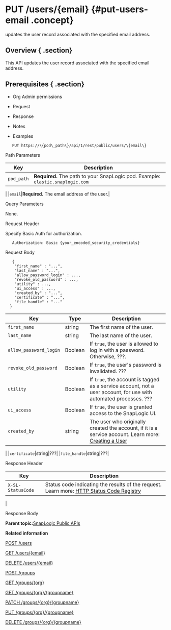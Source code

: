 # PUT /users/\{email\} {#put-users-email .concept}

updates the user record associated with the specified email address.

## Overview { .section}

This API updates the user record associated with the specified email address.

## Prerequisites { .section}

-   Org Admin permissions

-   Request
-   Response
-   Notes
-   Examples

``` {#codeblock-endpoint .normalize-space .lang-uri}
   PUT https://\{pod\_path\}/api/1/rest/public/users/\{email\}

```

Path Parameters

|Key|Description|
|---|-----------|
|`pod_path`|**Required.** The path to your SnapLogic pod. Example: `elastic.snaplogic.com`

|
|`email`|**Required.** The email address of the user.|

Query Parameters

None.

Request Header

Specify Basic Auth for authorization.

``` {#d73e705 .normalize-space}
   Authorization: Basic {your_encoded_security_credentials}

```

Request Body

``` {#request-body .normalize-space .lang-json}
   {
    "first_name" : "...",
    "last_name" : "...",
    "allow_password_login" : ...,
    "revoke_old_password" : ...,
    "utility" : ...,
    "ui_access" : ...,
    "created_by" : "...",
    "certificate" : "...",
    "file_handle" : "..."
  }

```

|Key|Type|Description|
|---|----|-----------|
|`first_name`|string|The first name of the user.|
|`last_name`|string|The last name of the user.|
|`allow_password_login`|Boolean|If `true`, the user is allowed to log in with a password. Otherwise, ???.|
|`revoke_old_password`|Boolean|If `true`, the user's password is invalidated. ???|
|`utility`|Boolean|If `true`, the account is tagged as a service account, not a user account, for use with automated processes. ???|
|`ui_access`|Boolean|If `true`, the user is granted access to the SnapLogic UI.|
|`created_by`|string|The user who originally created the account, if it is a service account. Learn more: [Creating a User](https://docs-snaplogic.atlassian.net/wiki/spaces/SD/pages/1439028)

|
|`certificate`|string|???|
|`file_handle`|string|???|

Response Header

|Key|Description|
|---|-----------|
|`X-SL-StatusCode`|Status code indicating the results of the request. Learn more: [HTTP Status Code Registry](https://www.iana.org/assignments/http-status-codes/http-status-codes.xhtml)

|

Response Body

**Parent topic:**[SnapLogic Public APIs](../public-apis/public-apis.md)

**Related information**  


[POST /users](../public-apis/post-users.md)

[GET /users/\{email\}](../public-apis/get-users-email.md)

[DELETE /users/\{email\}](../public-apis/delete-users-email.md)

[POST /groups](../public-apis/post-groups.md)

[GET /groups/\{org\}](../public-apis/get-groups-org.md)

[GET /groups/\{org\}/\{groupname\}](../public-apis/get-groups-org-group.md)

[PATCH /groups/\{org\}/\{groupname\}](../public-apis/patch-groups-org-group.md)

[PUT /groups/\{org\}/\{groupname\}](../public-apis/put-groups-org-group.md)

[DELETE /groups/\{org\}/\{groupname\}](../public-apis/delete-groups-org-group.md)

